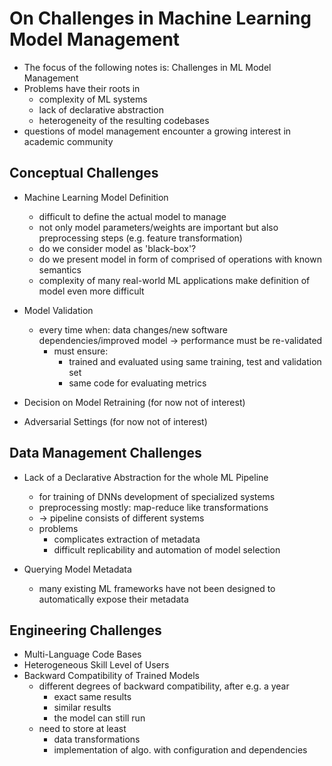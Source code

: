 # On Challenges in Machine Learning Model Management

- The focus of the following notes is: Challenges in ML Model Management 
- Problems have their roots in 
    - complexity of ML systems
    - lack of declarative abstraction 
    - heterogeneity of the resulting codebases
- questions of model management encounter a growing interest in academic community  

## Conceptual Challenges

- Machine Learning Model Definition
    - difficult to define the actual model to manage
    - not only model parameters/weights are important but also preprocessing steps (e.g. feature transformation)
    - do we consider model as 'black-box'?
    - do we present model in form of comprised of operations with known semantics
    - complexity of many real-world ML applications make definition of model even more difficult

- Model Validation
    - every time when: data changes/new software dependencies/improved model -> performance must be re-validated
        - must ensure:
            - trained and evaluated using same training, test and validation set
            - same code for evaluating metrics
            
- Decision on Model Retraining (for now not of interest)
- Adversarial Settings (for now not of interest)

## Data Management Challenges

- Lack of a Declarative Abstraction for the whole ML Pipeline
    - for training of DNNs development of specialized systems 
    - preprocessing mostly: map-reduce like transformations
    - -> pipeline consists of different systems 
    - problems
        - complicates extraction of metadata
        - difficult replicability and automation of model selection
        
- Querying Model Metadata
    - many existing ML frameworks have not been designed to automatically expose their metadata
    
## Engineering Challenges
- Multi-Language Code Bases
- Heterogeneous Skill Level of Users
- Backward Compatibility of Trained Models
    - different degrees of backward compatibility, after e.g. a year
        - exact same results
        - similar results 
        - the model can still run
    - need to store at least 
        - data transformations 
        - implementation of algo. with configuration and dependencies
        
 
